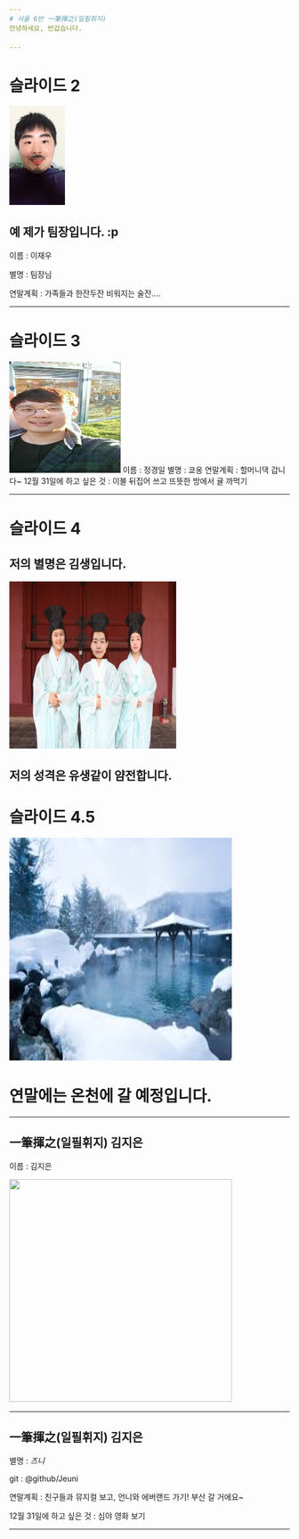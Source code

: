 ```yaml
---
# 서울 6반 一筆揮之(일필휘지)
안녕하세요, 반갑습니다.

---
```

# 슬라이드 2

<img src="img/Team_Jang.JPG" width="100">

## 예 제가 팀장입니다. :p

이름 : 이재우

별명 : 팀장님

연말계획 : 가족들과 한잔두잔 비워지는 술잔....



---
# 슬라이드 3
<img src="img/kyooong.jpg" width="200" height="200">
이름 : 정경일
별명 : 쿄옹
연말계획 : 할머니댁 갑니다~
12월 31일에 하고 싶은 것 : 이불 뒤집어 쓰고 뜨뜻한 방에서 귤 까먹기 

---
# 슬라이드 4

## 저의 별명은 김생입니다.
<img src="img/you1.jpg" width="300" height="300">

저의 성격은 유생같이 얌전합니다.
---
# 슬라이드 4.5

<img src="img/onchen.jpg" width="400" height="400">

# 연말에는 온천에 갈 예정입니다.

---
## 一筆揮之(일필휘지) 김지은
이름 : 김지은 

<img src="https://raw.githubusercontent.com/Jeuni/ssafy-6-hotlife/master/img/IMG_0110.JPG" width="400" height="400">

--- 
## 一筆揮之(일필휘지) 김지은
별명 : *즈니*

git : @github/Jeuni

연말계획 : 친구들과 뮤지컬 보고, 언니와 에버랜드 가기! 부산 갈 거에요~

12월 31일에 하고 싶은 것 : 심야 영화 보기

---
